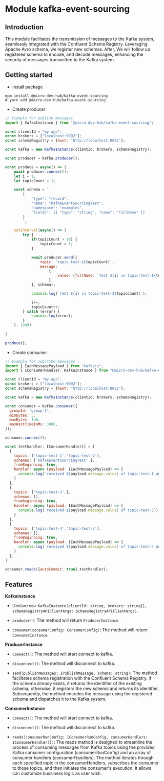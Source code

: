 Module kafka-event-sourcing
===================================

Introduction
------------

This module facilitates the transmission of messages to the Kafka system, seamlessly integrated with the Confluent Schema Registry. Leveraging Apache Avro schema, we register new schemas. After, We will follow up registered schema to encode, and decode messages, enhancing the security of messages transmitted to the Kafka system.

Getting started
---------------

- Install package
```shell
npm install @micro-dev-hub/kafka-event-sourcing
# yarn add @micro-dev-hub/kafka-event-sourcing  
```

- Create producer
```js
// Example for publish messages
import { KafkaInstance } from "@micro-dev-hub/kafka-event-sourcing";

const clientId = "my-app";
const brokers = ["localhost:9092"];
const schemaRegistry = {host: "http://localhost:8081"};

const kafka = new KafkaInstance(clientId, brokers, schemaRegistry);

const producer = kafka.producer();

const produce = async() => {
    await producer.connect();
    let i = 1;
    let topicCount = 1;

    const schema = `
        {
            "type": "record",
            "name": "kafkaEventSourcingTest",
            "namespace": "examples",
            "fields": [{ "type": "string", "name": "fullName" }]
        }
        `;

    setInterval(async() => {
        try {
            if(topicCount > 10) {
                topicCount = 1;
            }

            await producer.send({
                topic: `topic-test-${topicCount}`,
                message: 
                    {
                        value: {fullName: `Test ${i} in topic-test-${topicCount}`}
                    }
            }, schema);

            console.log(`Test ${i} in topic-test-${topicCount}`);

            i++;
            topicCount++;
        } catch (error) {
            console.log(error);
        }
    }, 1000)
    
}

produce();
```

- Create consumer
```js
// Example for subcribe messages
import { EachMessagePayload } from "kafkajs";
import { IConsumerHandler, KafkaInstance } from "@micro-dev-hub/kafka-event-sourcing";

const clientId = "my-app";
const brokers = ["localhost:9092"];
const schemaRegistry = {host: "http://localhost:8081"};

const kafka = new KafkaInstance(clientId, brokers, schemaRegistry);

const consumer = kafka.consumer({
  groupId: 'group-1',
  minBytes: 5,
  maxBytes: 1e6,
  maxWaitTimeInMs: 3000,
});

consumer.connect();

const testhandler: IConsumerHandler[] = [
  {
    topics: ['topic-test-1','topic-test-2'],
    schemas: ['kafkaEventSourcingTest',],
    fromBeginning: true,
    handler: async (payload: IEachMessagePayload) => {
      console.log(`received ${payload.message.value} of topic-test-1 and topic-test-2`)
    }
  },
  {
    topics: ['topic-test-3',],
    schemas: [],
    fromBeginning: true,
    handler: async (payload: IEachMessagePayload) => {
      console.log(`received ${payload.message.value} of topic-test-3`)
    }
  },
  {
    topics: ['topic-test-4','topic-test-5'],
    schemas: [],
    fromBeginning: true,
    handler: async (payload: IEachMessagePayload) => {
      console.log(`received ${payload.message.value} of topic-test-4 and topic-test-5`)
    }
  },
]

consumer.reads({autoCommit: true},testhandler);
```

Features
---------------

**KafkaInstance**
- Declare `new KafkaInstance(clientId: string, brokers: string[], schemaRegistryAPIClientArgs: SchemaRegistryAPIClientArgs)`.

- `producer()`: The method will return `ProducerInstance`.

- `consumer(consumerConfig: ConsumerConfig)`: The method will return `ConsumerInstance`.

**ProducerInstance**

- `connect()`: The method will start connect to kafka.

- `disconnect()`: The method will disconnect to kafka.

- `send(publishMessages: IPublishMessage, schema: string)`: The method facilitates schema registration with the Confluent Schema Registry. If the schema already exists, it returns the identifier of the existing schema; otherwise, it registers the new schema and returns its identifier. Subsequently, the method encodes the message using the registered schema and dispatches it to the Kafka system.

**ConsumerInstance**

- `connect()`: The method will start connect to kafka.

- `disconnect()`: The method will disconnect to kafka.

- `reads(consumerRunConfig: IConsumerRunConfig, consumerHandlers: IConsumerHandler[])`: The reads method is designed to streamline the process of consuming messages from Kafka topics using the provided Kafka consumer configuration (consumerRunConfig) and an array of consumer handlers (consumerHandlers). The method iterates through each specified topic in the consumerHandlers, subscribes the consumer to those topics, and then initiates the consumer's execution. It allows can customize bussiness logic as user wish.

